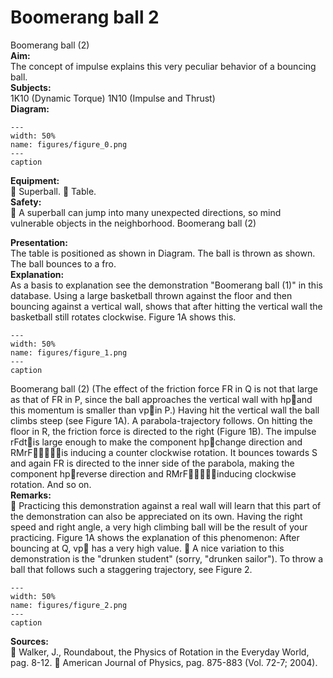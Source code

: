 # Boomerang ball  2  
 Boomerang ball (2)   
<b> Aim: </b>  
 The concept of impulse explains this very peculiar behavior of a bouncing ball.    
<b> Subjects: </b>  
 1K10 (Dynamic Torque) 1N10 (Impulse and Thrust)   
<b> Diagram: </b>  
   
```{figure} figures/figure_0.png  
---  
width: 50%  
name: figures/figure_0.png  
---  
caption  
``` 
     
<b> Equipment: </b>  
  Superball.  Table.   
<b> Safety: </b>  
  A superball can jump into many unexpected directions, so mind vulnerable objects in the neighborhood. Boomerang ball (2)
    
<b> Presentation: </b>  
 The table is positioned as shown in Diagram. The ball is thrown as shown. The ball bounces to a fro.    
<b> Explanation: </b>  
 As a basis to explanation see the demonstration "Boomerang ball (1)" in this database. Using a large basketball thrown against the floor and then bouncing against a vertical wall, shows that after hitting the vertical wall the basketball still rotates clockwise. Figure 1A shows this.    
```{figure} figures/figure_1.png  
---  
width: 50%  
name: figures/figure_1.png  
---  
caption  
``` 
 Boomerang ball (2) (The effect of the friction force FR in Q is not that large as that of FR in P, since the ball approaches the vertical wall with hpand this momentum is smaller than vpin P.) Having hit the vertical wall the ball climbs steep (see Figure 1A). A parabola-trajectory follows. On hitting the floor in R, the friction force is directed to the right (Figure 1B). The impulse rFdtis large enough to make the component hpchange direction and RMrFis inducing a counter clockwise rotation. It bounces towards S and again FR is directed to the inner side of the parabola, making the component hpreverse direction and RMrFinducing clockwise rotation. And so on.    
<b> Remarks: </b>  
  Practicing this demonstration against a real wall will learn that this part of the demonstration can also be appreciated on its own. Having the right speed and right angle, a very high climbing ball will be the result of your practicing. Figure 1A shows the explanation of this phenomenon: After bouncing at Q, vp has a very high value.  A nice variation to this demonstration is the "drunken student" (sorry, "drunken sailor"). To throw a ball that follows such a staggering trajectory, see Figure 2.   
```{figure} figures/figure_2.png  
---  
width: 50%  
name: figures/figure_2.png  
---  
caption  
``` 
   
<b> Sources: </b>  
  Walker, J., Roundabout, the Physics of Rotation in the Everyday World, pag. 8-12.  American Journal of Physics, pag. 875-883 (Vol. 72-7; 2004).  